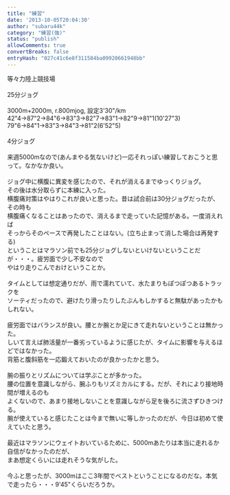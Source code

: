```yaml
---
title: "練習"
date: '2013-10-05T20:04:30'
author: "subaru44k"
category: "練習(強)"
status: "publish"
allowComments: true
convertBreaks: false
entryHash: "027c41c6e8f311584ba09920661948bb"
---
```

等々力陸上競技場<br>
<br>
25分ジョグ<br>
<br>
3000m+2000m, r.800mjog, 設定3'30"/km<br>
42"4→87"2→84"6→83"3→82"7→83"1→82"9→81"1(10'27"3)<br>
79"6→84"1→83"3→84"3→81"2(6'52"5)<br>
<br>
4分ジョグ<br>
<br>
来週5000mなので(あんまやる気ないけど)一応それっぽい練習しておこうと思って。なかなか良い。<br>
<br>
ジョグ中に横腹に異変を感じたので、それが消えるまでゆっくりジョグ。<br>
その後は水分取らずに本練に入った。<br>
横腹痛対策はやはりこれが良いと思った。昔は試合前は30分ジョグだったが、その時も<br>
横腹痛くなることはあったので、消えるまで走っていた記憶がある。一度消えれば<br>
そっからそのペースで再発したことはない。(立ち止まって消した場合は再発する)<br>
ということはマラソン前でも25分ジョグしないといけないということだが・・・。疲労面で少し不安なので<br>
やはり走りこんでおけということか。<br>
<br>
タイムとしては想定通りだが、雨で濡れていて、水たまりもぽつぽつあるトラックを<br>
ソーティだったので、避けたり滑ったりしたぶんもしかすると無駄があったかもしれない。<br>
<br>
疲労面ではバランスが良い。腰とか腕とか足にきて走れないということは無かった。<br>
しいて言えば肺活量が一番劣っているように感じたが、タイムに影響を与えるほどではなかった。<br>
背筋と腹斜筋を一応鍛えておいたのが良かったかと思う。<br>
<br>
腕の振りとリズムについては学ぶことが多かった。<br>
腰の位置を意識しながら、腕ふりもリズミカルにする。だが、それにより接地時間が増えるのも<br>
よくないので、あまり接地しないことを意識しながら足を後ろに流さずひきつける。<br>
腕が使えていると感じたことは今まで無いに等しかったのだが、今日は初めて使えていたと思う。<br>
<br>
最近はマラソンにウェイトおいているために、5000mあたりは本当に走れるか自信がなかったのだが、<br>
まあ想定くらいには走れそうな気がした。<br>
<br>
今ふと思ったが、3000mはここ3年間でベストということになるのだな。本気で走ったら・・・9'45"くらいだろうか。
